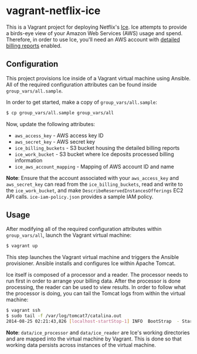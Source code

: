# vagrant-netflix-ice

This is a Vagrant project for deploying Netflix's [Ice](https://github.com/Netflix/ice). Ice attempts to provide a birds-eye view of your Amazon Web Services (AWS) usage and spend. Therefore, in order to use Ice, you'll need an AWS account with [detailed billing reports](http://docs.aws.amazon.com/awsaccountbilling/latest/aboutv2/detailed-billing-reports.html) enabled.

## Configuration

This project provisions Ice inside of a Vagrant virtual machine using Ansible. All of the required configuration attributes can be found inside `group_vars/all.sample`.

In order to get started, make a copy of `group_vars/all.sample`:

```bash
$ cp group_vars/all.sample group_vars/all
```

 Now, update the following attributes:

- `aws_access_key` - AWS access key ID
- `aws_secret_key` - AWS secret key
- `ice_billing_buckets` - S3 bucket housing the detailed billing reports
- `ice_work_bucket` - S3 bucket where Ice deposits processed billing information
- `ice_aws_account_mapping` - Mapping of AWS account ID and name

**Note**: Ensure that the account associated with your `aws_access_key` and `aws_secret_key` can read from the `ice_billing_buckets`, read and write to the `ice_work_bucket`, and make `DescribeReservedInstancesOfferings` EC2 API calls. `ice-iam-policy.json` provides a sample IAM policy.

## Usage

After modifying all of the required configuration attributes within `group_vars/all`, launch the Vagrant virtual machine:

```bash
$ vagrant up
```

This step launches the Vagrant virtual machine and triggers the Ansible provisioner. Ansible installs and configures Ice within Apache Tomcat.

Ice itself is composed of a processor and a reader. The processor needs to run first in order to arrange your billing data. After the processor is done processing, the reader can be used to view results. In order to follow what the processor is doing, you can tail the Tomcat logs from within the virtual machine:

```bash
$ vagrant ssh
$ sudo tail -f /var/log/tomcat7/catalina.out
2014-08-25 02:21:43,826 [localhost-startStop-1] INFO  BootStrap  - Starting ice...
```

**Note**: `data/ice_processor` and `data/ice_reader` are Ice's working directories and are mapped into the virtual machine by Vagrant. This is done so that working data persists across instances of the virtual machine.
